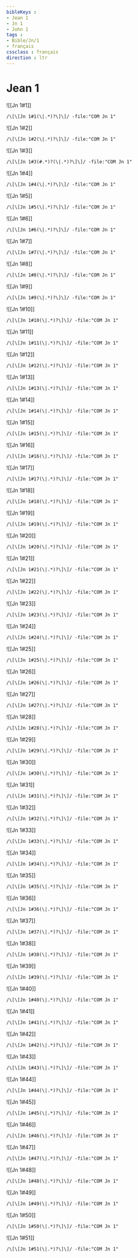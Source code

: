 ```yaml
---
bibleKeys : 
- Jean 1
- Jn 1
- John 1
tags : 
- Bible/Jn/1
- français
cssclass : français
direction : ltr
---
```


# Jean 1


![[Jn 1#1]]

```query
/\[\[Jn 1#1(\|.*)?\]\]/ -file:"COM Jn 1"
```

![[Jn 1#2]]

```query
/\[\[Jn 1#2(\|.*)?\]\]/ -file:"COM Jn 1"
```

![[Jn 1#3]]

```query
/\[\[Jn 1#3(#.*)?(\|.*)?\]\]/ -file:"COM Jn 1"
```

![[Jn 1#4]]

```query
/\[\[Jn 1#4(\|.*)?\]\]/ -file:"COM Jn 1"
```

![[Jn 1#5]]

```query
/\[\[Jn 1#5(\|.*)?\]\]/ -file:"COM Jn 1"
```

![[Jn 1#6]]

```query
/\[\[Jn 1#6(\|.*)?\]\]/ -file:"COM Jn 1"
```

![[Jn 1#7]]

```query
/\[\[Jn 1#7(\|.*)?\]\]/ -file:"COM Jn 1"
```

![[Jn 1#8]]

```query
/\[\[Jn 1#8(\|.*)?\]\]/ -file:"COM Jn 1"
```

![[Jn 1#9]]

```query
/\[\[Jn 1#9(\|.*)?\]\]/ -file:"COM Jn 1"
```

![[Jn 1#10]]

```query
/\[\[Jn 1#10(\|.*)?\]\]/ -file:"COM Jn 1"
```

![[Jn 1#11]]

```query
/\[\[Jn 1#11(\|.*)?\]\]/ -file:"COM Jn 1"
```

![[Jn 1#12]]

```query
/\[\[Jn 1#12(\|.*)?\]\]/ -file:"COM Jn 1"
```

![[Jn 1#13]]

```query
/\[\[Jn 1#13(\|.*)?\]\]/ -file:"COM Jn 1"
```

![[Jn 1#14]]

```query
/\[\[Jn 1#14(\|.*)?\]\]/ -file:"COM Jn 1"
```

![[Jn 1#15]]

```query
/\[\[Jn 1#15(\|.*)?\]\]/ -file:"COM Jn 1"
```

![[Jn 1#16]]

```query
/\[\[Jn 1#16(\|.*)?\]\]/ -file:"COM Jn 1"
```

![[Jn 1#17]]

```query
/\[\[Jn 1#17(\|.*)?\]\]/ -file:"COM Jn 1"
```

![[Jn 1#18]]

```query
/\[\[Jn 1#18(\|.*)?\]\]/ -file:"COM Jn 1"
```

![[Jn 1#19]]

```query
/\[\[Jn 1#19(\|.*)?\]\]/ -file:"COM Jn 1"
```

![[Jn 1#20]]

```query
/\[\[Jn 1#20(\|.*)?\]\]/ -file:"COM Jn 1"
```

![[Jn 1#21]]

```query
/\[\[Jn 1#21(\|.*)?\]\]/ -file:"COM Jn 1"
```

![[Jn 1#22]]

```query
/\[\[Jn 1#22(\|.*)?\]\]/ -file:"COM Jn 1"
```

![[Jn 1#23]]

```query
/\[\[Jn 1#23(\|.*)?\]\]/ -file:"COM Jn 1"
```

![[Jn 1#24]]

```query
/\[\[Jn 1#24(\|.*)?\]\]/ -file:"COM Jn 1"
```

![[Jn 1#25]]

```query
/\[\[Jn 1#25(\|.*)?\]\]/ -file:"COM Jn 1"
```

![[Jn 1#26]]

```query
/\[\[Jn 1#26(\|.*)?\]\]/ -file:"COM Jn 1"
```

![[Jn 1#27]]

```query
/\[\[Jn 1#27(\|.*)?\]\]/ -file:"COM Jn 1"
```

![[Jn 1#28]]

```query
/\[\[Jn 1#28(\|.*)?\]\]/ -file:"COM Jn 1"
```

![[Jn 1#29]]

```query
/\[\[Jn 1#29(\|.*)?\]\]/ -file:"COM Jn 1"
```

![[Jn 1#30]]

```query
/\[\[Jn 1#30(\|.*)?\]\]/ -file:"COM Jn 1"
```

![[Jn 1#31]]

```query
/\[\[Jn 1#31(\|.*)?\]\]/ -file:"COM Jn 1"
```

![[Jn 1#32]]

```query
/\[\[Jn 1#32(\|.*)?\]\]/ -file:"COM Jn 1"
```

![[Jn 1#33]]

```query
/\[\[Jn 1#33(\|.*)?\]\]/ -file:"COM Jn 1"
```

![[Jn 1#34]]

```query
/\[\[Jn 1#34(\|.*)?\]\]/ -file:"COM Jn 1"
```

![[Jn 1#35]]

```query
/\[\[Jn 1#35(\|.*)?\]\]/ -file:"COM Jn 1"
```

![[Jn 1#36]]

```query
/\[\[Jn 1#36(\|.*)?\]\]/ -file:"COM Jn 1"
```

![[Jn 1#37]]

```query
/\[\[Jn 1#37(\|.*)?\]\]/ -file:"COM Jn 1"
```

![[Jn 1#38]]

```query
/\[\[Jn 1#38(\|.*)?\]\]/ -file:"COM Jn 1"
```

![[Jn 1#39]]

```query
/\[\[Jn 1#39(\|.*)?\]\]/ -file:"COM Jn 1"
```

![[Jn 1#40]]

```query
/\[\[Jn 1#40(\|.*)?\]\]/ -file:"COM Jn 1"
```

![[Jn 1#41]]

```query
/\[\[Jn 1#41(\|.*)?\]\]/ -file:"COM Jn 1"
```

![[Jn 1#42]]

```query
/\[\[Jn 1#42(\|.*)?\]\]/ -file:"COM Jn 1"
```

![[Jn 1#43]]

```query
/\[\[Jn 1#43(\|.*)?\]\]/ -file:"COM Jn 1"
```

![[Jn 1#44]]

```query
/\[\[Jn 1#44(\|.*)?\]\]/ -file:"COM Jn 1"
```

![[Jn 1#45]]

```query
/\[\[Jn 1#45(\|.*)?\]\]/ -file:"COM Jn 1"
```

![[Jn 1#46]]

```query
/\[\[Jn 1#46(\|.*)?\]\]/ -file:"COM Jn 1"
```

![[Jn 1#47]]

```query
/\[\[Jn 1#47(\|.*)?\]\]/ -file:"COM Jn 1"
```

![[Jn 1#48]]

```query
/\[\[Jn 1#48(\|.*)?\]\]/ -file:"COM Jn 1"
```

![[Jn 1#49]]

```query
/\[\[Jn 1#49(\|.*)?\]\]/ -file:"COM Jn 1"
```

![[Jn 1#50]]

```query
/\[\[Jn 1#50(\|.*)?\]\]/ -file:"COM Jn 1"
```

![[Jn 1#51]]

```query
/\[\[Jn 1#51(\|.*)?\]\]/ -file:"COM Jn 1"
```

